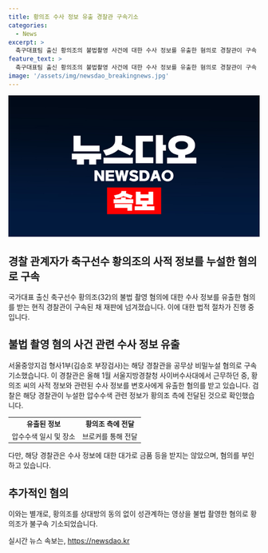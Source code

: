 ```yaml
---
title: 황의조 수사 정보 유출 경찰관 구속기소
categories:
  - News
excerpt: >
  축구대표팀 출신 황의조의 불법촬영 사건에 대한 수사 정보를 유출한 혐의로 경찰관이 구속 기소됐다. 혐의는 경찰이 수사 중 알게 된 정보를 변호사에게 유출한 것으로, 황의조 측은 수사 정보를 통해 압수수색 일시와 장소를 파악했다. 그러나 경찰관은 대가를 받지는 않았으며, 황의조 측은 수사 정보가 유출된 것을 주장하며 수사를 요청했다. 추가로, 황의조를 불법으로 촬영한 혐의로도 기소됐다.
feature_text: >
  축구대표팀 출신 황의조의 불법촬영 사건에 대한 수사 정보를 유출한 혐의로 경찰관이 구속 기소됐다. 혐의는 경찰이 수사 중 알게 된 정보를 변호사에게 유출한 것으로, 황의조 측은 수사 정보를 통해 압수수색 일시와 장소를 파악했다. 그러나 경찰관은 대가를 받지는 않았으며, 황의조 측은 수사 정보가 유출된 것을 주장하며 수사를 요청했다. 추가로, 황의조를 불법으로 촬영한 혐의로도 기소됐다.
image: '/assets/img/newsdao_breakingnews.jpg'
---
```


<p><img src="/assets/img/newsdao_breakingnews.jpg" alt="pcversion 속보" /></p>

<h2>경찰 관계자가 축구선수 황의조의 사적 정보를 누설한 혐의로 구속</h2>

<p data-ke-size="size16">국가대표 출신 축구선수 황의조(32)의 불법 촬영 혐의에 대한 수사 정보를 유출한 혐의를 받는 현직 경찰관이 구속된 채 재판에 넘겨졌습니다. 이에 대한 법적 절차가 진행 중입니다.</p>

<h2 data-ke-size="size26">불법 촬영 혐의 사건 관련 수사 정보 유출</h2>

<p data-ke-size="size16">서울중앙지검 형사1부(김승호 부장검사)는 해당 경찰관을 공무상 비밀누설 혐의로 구속기소했습니다. 이 경찰관은 올해 1월 서울지방경찰청 사이버수사대에서 근무하던 중, 황의조 씨의 사적 정보와 관련된 수사 정보를 변호사에게 유출한 혐의를 받고 있습니다. 검찰은 해당 경찰관이 누설한 압수수색 관련 정보가 황의조 측에 전달된 것으로 확인했습니다.</p>

<table>
    <tr>
        <td style="text-align: center; height: 17px;"><b>유출된 정보</b></td>
        <td style="text-align: center; height: 17px;"><b>황의조 측에 전달</b></td>
    </tr>
    <tr>
        <td style="text-align: center; height: 17px;">압수수색 일시 및 장소</td>
        <td style="text-align: center; height: 17px;">브로커를 통해 전달</td>
    </tr>
</table>

<p data-ke-size="size16">다만, 해당 경찰관은 수사 정보에 대한 대가로 금품 등을 받지는 않았으며, 혐의를 부인하고 있습니다.</p>

<h2 data-ke-size="size26">추가적인 혐의</h2>

<p data-ke-size="size16">이와는 별개로, 황의조를 상대방의 동의 없이 성관계하는 영상을 불법 촬영한 혐의로 황의조가 불구속 기소되었습니다.</p>
실시간 뉴스 속보는, <a href="https://newsdao.kr" rel="dofollow">https://newsdao.kr</a>


